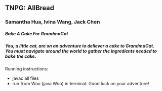 ## TNPG: AllBread
### Samantha Hua, Ivina Wang, Jack Chen 

##### Bake A Cake For GrandmaCat
##### You, a little cat, are on an adventure to deliever a cake to GrandmaCat. You must navigate around the world to gather the ingredients needed to bake the cake.

Running instructions: 
* javac all files 
* run from Woo (java Woo) in terminal.
Good luck on your adventure! 
